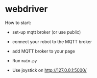 # webdriver

How to start:

 * set-up mqtt broker (or use public)

 * connect your robot to the MQTT broker

 * add MQTT broker to your page

 * Run `main.py`

 * Use joystick on http://127.0.0.1:5000/
